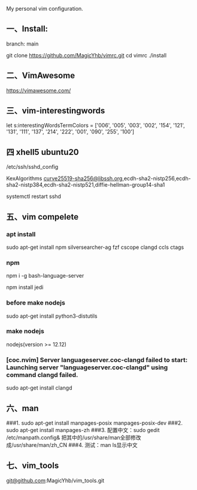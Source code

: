 My personal vim configuration.

## 一、Install:
branch: main

git clone https://github.com/MagicYhb/vimrc.git
cd vimrc
./install

## 二、VimAwesome
https://vimawesome.com/


## 三、vim-interestingwords
let s:interestingWordsTermColors = ['006', '005', '003', '002', '154', '121', '131', '111', '137', '214', '222', '001', '090', '255', '100']

## 四 xhell5 ubuntu20
/etc/ssh/sshd_config

KexAlgorithms curve25519-sha256@libssh.org,ecdh-sha2-nistp256,ecdh-sha2-nistp384,ecdh-sha2-nistp521,diffie-hellman-group14-sha1

systemctl restart sshd

## 五、vim compelete
### apt install
sudo apt-get install npm silversearcher-ag fzf cscope clangd ccls ctags

### npm
npm i -g bash-language-server

npm install jedi

### before make nodejs
sudo apt-get install python3-distutils

### make nodejs
nodejs(version >= 12.12)

### [coc.nvim] Server languageserver.coc-clangd failed to start: Launching server "languageserver.coc-clangd" using command clangd failed.
sudo apt-get install clangd

## 六、man
###1. sudo apt-get install manpages-posix manpages-posix-dev
###2. sudo apt-get install manpages-zh
###3. 配置中文：sudo gedit /etc/manpath.config& 把其中的/usr/share/man全部修改成/usr/share/man/zh_CN
###4. 测试：man ls显示中文

## 七、vim_tools
git@github.com:MagicYhb/vim_tools.git
